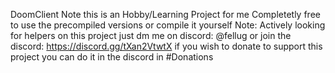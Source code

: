 DoomClient
Note this is an Hobby/Learning Project for me
Completetly free to use the precompiled versions or compile it yourself
Note: Actively looking for helpers on this project just dm me on discord: @fellug
or join the discord: https://discord.gg/tXan2VtwtX
if you wish to donate to support this project you can do it in the discord in #Donations 

